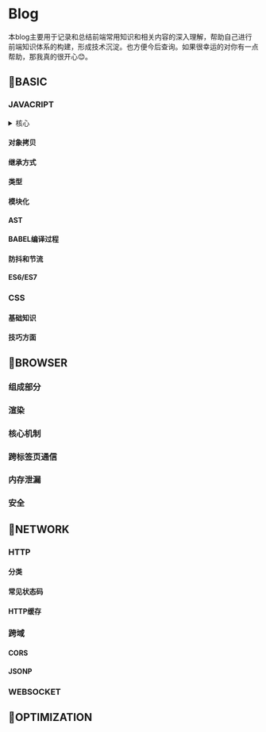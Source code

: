 # Blog
本blog主要用于记录和总结前端常用知识和相关内容的深入理解，帮助自己进行前端知识体系的构建，形成技术沉淀。也方便今后查询。如果很幸运的对你有一点帮助，那我真的很开心😊。

## 🍎BASIC

### JAVACRIPT
<details>
<summary>核心</summary>
 
**PART-I 对象**

对象是最重要也是最常见的部分，了解了js中对象基本上也就了解了js。

js中对象创建除了使用字面量和`Object.create`，最常用的还是`new`。使用`new`创建对象的过程如下:

- 生成一个新对象
- obj.__proto = Can.prototype
- 绑定this
- 返回该对象（如果构造函数本身有返回值，则返回那个值）

原型
构造函数
执行上下文
 - 变量对象
 - 作用域链
 - This
</details>


#### 对象拷贝
#### 继承方式
#### 类型
#### 模块化
#### AST
#### BABEL编译过程
#### 防抖和节流
#### ES6/ES7

### CSS
#### 基础知识
#### 技巧方面

## 🍐BROWSER
### 组成部分
### 渲染
### 核心机制
### 跨标签页通信
### 内存泄漏
### 安全

## 🍑NETWORK
### HTTP
#### 分类
#### 常见状态码
#### HTTP缓存

### 跨域
#### CORS
#### JSONP

### WEBSOCKET

## 🍒OPTIMIZATION
